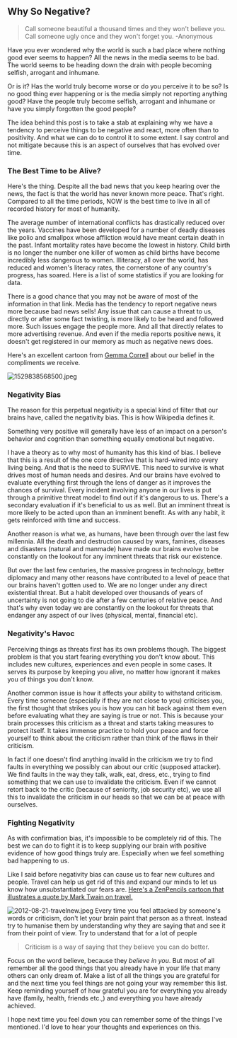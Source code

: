 ## Why So Negative?

> Call someone beautiful a thousand times and they won't believe you. Call someone ugly once and they won't forget you. -Anonymous

Have you ever wondered why the world is such a bad place where nothing good ever seems to happen? All the news in the media seems to be bad. The world seems to be heading down the drain with people becoming selfish, arrogant and inhumane.

Or is it? Has the world truly become worse or do you perceive it to be so? Is no good thing ever happening or is the media simply not reporting anything good? Have the people truly become selfish, arrogant and inhumane or have you simply forgotten the good people?

The idea behind this post is to take a stab at explaining why we have a tendency to perceive things to be negative and react, more often than to positivity. And what we can do to control it to some extent. I say control and not mitigate because this is an aspect of ourselves that has evolved over time.

### The Best Time to be Alive?
Here's the thing. Despite all the bad news that you keep hearing over the news, the fact is that the world has never known more peace. That's right. Compared to all the time periods, NOW is the best time to live in all of recorded history for most of humanity.

The average number of international conflicts has drastically reduced over the years. Vaccines have been developed for a number of deadly diseases like polio and smallpox whose affliction would have meant certain death in the past. Infant mortality rates have become the lowest in history. Child birth is no longer the number one killer of women as child births have become incredibly less dangerous to women. Illiteracy, all over the world, has reduced and women's literacy rates, the cornerstone of any country's progress, has soared. Here is a list of some statistics if you are looking for data.

There is a good chance that you may not be aware of most of the information in that link. Media has the tendency to report negative news more because bad news sells! Any issue that can cause a threat to us, directly or after some fact twisting, is more likely to be heard and followed more. Such issues engage the people more. And all that directly relates to more advertising revenue. And even if the media reports positive news, it doesn't get registered in our memory as much as negative news does.

Here's an excellent cartoon from [Gemma Correll](https://www.gemmacorrell.com/collections/illustration/products/imposter) about our belief in the compliments we receive.

![1529838568500.jpeg](https://cdn.hashnode.com/res/hashnode/image/upload/v1645194699315/71_pKc39m.jpeg)
### Negativity Bias
The reason for this perpetual negativity is a special kind of filter that our brains have, called the negativity bias. This is how Wikipedia defines it.

Something very positive will generally have less of an impact on a person's behavior and cognition than something equally emotional but negative.

I have a theory as to why most of humanity has this kind of bias. I believe that this is a result of the one core directive that is hard-wired into every living being. And that is the need to SURVIVE. This need to survive is what drives most of human needs and desires. And our brains have evolved to evaluate everything first through the lens of danger as it improves the chances of survival. Every incident involving anyone in our lives is put through a primitive threat model to find out if it's dangerous to us. There's a secondary evaluation if it's beneficial to us as well. But an imminent threat is more likely to be acted upon than an imminent benefit. As with any habit, it gets reinforced with time and success.

Another reason is what we, as humans, have been through over the last few millennia. All the death and destruction caused by wars, famines, diseases and disasters (natural and manmade) have made our brains evolve to be constantly on the lookout for any imminent threats that risk our existence.

But over the last few centuries, the massive progress in technology, better diplomacy and many other reasons have contributed to a level of peace that our brains haven't gotten used to. We are no longer under any direct existential threat. But a habit developed over thousands of years of uncertainty is not going to die after a few centuries of relative peace. And that's why even today we are constantly on the lookout for threats that endanger any aspect of our lives (physical, mental, financial etc).

### Negativity's Havoc
Perceiving things as threats first has its own problems though. The biggest problem is that you start fearing everything you don't know about. This includes new cultures, experiences and even people in some cases. It serves its purpose by keeping you alive, no matter how ignorant it makes you of things you don't know.

Another common issue is how it affects your ability to withstand criticism. Every time someone (especially if they are not close to you) criticises you, the first thought that strikes you is how you can hit back against them even before evaluating what they are saying is true or not. This is because your brain processes this criticism as a threat and starts taking measures to protect itself. It takes immense practice to hold your peace and force yourself to think about the criticism rather than think of the flaws in their criticism.

In fact if one doesn't find anything invalid in the criticism we try to find faults in everything we possibly can about our critic (supposed attacker). We find faults in the way they talk, walk, eat, dress, etc., trying to find something that we can use to invalidate the criticism. Even if we cannot retort back to the critic (because of seniority, job security etc), we use all this to invalidate the criticism in our heads so that we can be at peace with ourselves.

### Fighting Negativity
As with confirmation bias, it's impossible to be completely rid of this. The best we can do to fight it is to keep supplying our brain with positive evidence of how good things truly are. Especially when we feel something bad happening to us.

Like I said before negativity bias can cause us to fear new cultures and people. Travel can help us get rid of this and expand our minds to let us know how unsubstantiated our fears are. [Here's a ZenPencils cartoon that illustrates a quote by Mark Twain on travel.](http://www.zenpencils.com/comic/journey/)

![2012-08-21-travelnew.jpeg](https://cdn.hashnode.com/res/hashnode/image/upload/v1645194843319/qsuJ1A8VY.jpeg)
Every time you feel attacked by someone's words or criticism, don't let your brain paint that person as a threat. Instead try to humanise them by understanding why they are saying that and see it from their point of view. Try to understand that for a lot of people

> Criticism is a way of saying that they believe you can do better.

Focus on the word believe, because they *believe in you*. But most of all remember all the good things that you already have in your life that many others can only dream of. Make a list of all the things you are grateful for and the next time you feel things are not going your way remember this list. Keep reminding yourself of how grateful you are for everything you already have (family, health, friends etc.,) and everything you have already achieved.

I hope next time you feel down you can remember some of the things I've mentioned. I'd love to hear your thoughts and experiences on this.